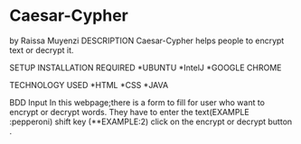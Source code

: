 # Caesar-Cypher
by Raissa Muyenzi
DESCRIPTION
Caesar-Cypher
helps people to encrypt text or decrypt it.

SETUP INSTALLATION REQUIRED
*UBUNTU *IntelJ *GOOGLE CHROME

TECHNOLOGY USED
*HTML *CSS *JAVA

BDD
Input In this webpage;there is a form to fill for user who want to encrypt or decrypt words. 
They have to enter the text(EXAMPLE :pepperoni)
shift key (**EXAMPLE:2)
click on the encrypt or decrypt button .


